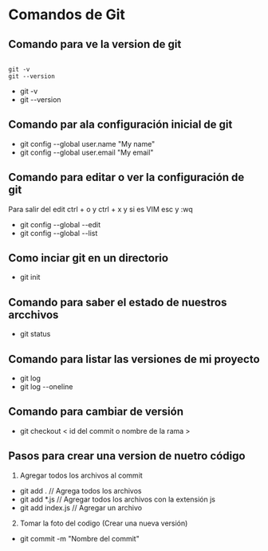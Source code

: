 # Comandos de Git

## Comando para ve la version de git

```git

git -v
git --version

```

- git -v
- git --version

## Comando par ala configuración inicial de git

- git config --global user.name "My name"
- git config --global user.email "My email"

## Comando para editar o ver la configuración de git

Para salir del edit ctrl + o y ctrl + x y si es VIM esc y :wq

- git config --global --edit
- git config --global --list

## Como inciar git en un directorio

- git init

## Comando para saber el estado de nuestros arcchivos

- git status

## Comando para listar las versiones de mi proyecto

- git log
- git log --oneline

## Comando para cambiar de versión

- git checkout < id del commit o nombre de la rama >

## Pasos para crear una version de nuetro código

1. Agregar todos los archivos al commit

- git add . //  Agrega todos los archivos
- git add *.js // Agregar todos los archivos con la extensión js
- git add index.js // Agregar un archivo

2. Tomar la foto del codigo (Crear una nueva versión)

- git commit -m "Nombre del commit"

